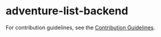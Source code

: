 # adventure-list-backend
For contribution guidelines, see the [Contribution Guidelines](CONTRIBUTING.md).